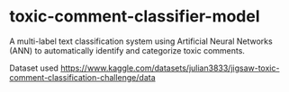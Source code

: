 # toxic-comment-classifier-model
A multi-label text classification system using Artificial Neural Networks (ANN) to automatically identify and categorize toxic comments.

Dataset used
https://www.kaggle.com/datasets/julian3833/jigsaw-toxic-comment-classification-challenge/data

